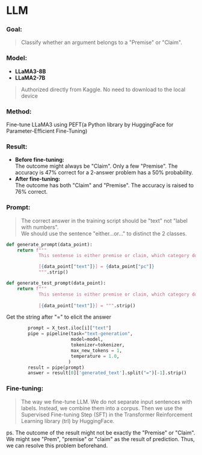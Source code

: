 # LLM
### Goal:  
>Classify whether an argument belongs to a "Premise" or "Claim".  
### Model:  
* **LLaMA3-8B**  
* **LLaMA2-7B**  
>Authorized directly from Kaggle. No need to download to the local device  
### Method:  
  Fine-tune LLaMA3 using PEFT(a Python library by HuggingFace for Parameter-Efficient Fine-Tuning)
### Result:  
* **Before fine-tuning:**  
  The outcome might always be "Claim". Only a few "Premise". The accuracy is 47% correct for a 2-answer problem has a 50% probability.  
* **After fine-tuning:**  
  The outcome has both "Claim" and "Premise". The accuracy is raised to 76% correct.
### Prompt:  
>The correct answer in the training script should be "text" not "label with numbers".  
>We should use the sentence "either...or..." to distinct the 2 classes.
```Python
def generate_prompt(data_point):
    return f"""
            This sentense is either premise or claim, which category does it belong to? Be determine and concise about the output. The answer is either premise or claim.

            [{data_point["text"]}] = {data_point["pc"]}
            """.strip()
```
```Python
def generate_test_prompt(data_point):
    return f"""
            This sentense is either premise or claim, which category does it belong to? Be determine and concise about the output. The answer is either premise or claim.
            
            [{data_point["text"]}] = """.strip()
```
Get the string after "=" to elicit the answer
```Python
        prompt = X_test.iloc[i]["text"]
        pipe = pipeline(task="text-generation", 
                        model=model, 
                        tokenizer=tokenizer, 
                        max_new_tokens = 1, 
                        temperature = 1.0,
                       )
        result = pipe(prompt)
        answer = result[0]['generated_text'].split("=")[-1].strip()
```
### Fine-tuning:  
>The way we fine-tune LLM. We do not separate input sentences with labels. Instead, we combine them into a corpus. Then we use the Supervised Fine-tuning Step (SFT) in the Transformer Reinforcement Learning library (trl) by HuggingFace.
  
ps. The outcome of the result might not be exactly the "Premise" or "Claim". We might see "Prem", "premise" or "claim" as the result of prediction. Thus, we can resolve this problem beforehand.

